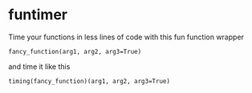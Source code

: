 # funtimer
Time your functions in less lines of code with this fun function wrapper

```
fancy_function(arg1, arg2, arg3=True)
```

and time it like this

```
timing(fancy_function)(arg1, arg2, arg3=True)
```
